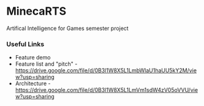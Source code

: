 # MinecaRTS
Artifical Intelligence for Games semester project




### Useful Links
* Feature demo 
* Feature list and "pitch" - https://drive.google.com/file/d/0B3l1W8X5L1LmbWlaU1haUU5kY2M/view?usp=sharing
* Architecture - https://drive.google.com/file/d/0B3l1W8X5L1LmVm1sdW4zV05oVVU/view?usp=sharing
